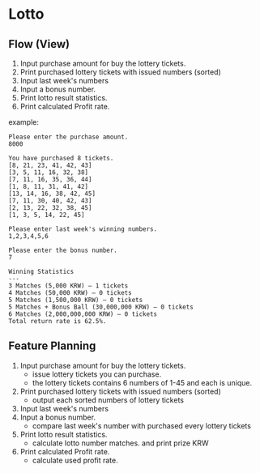 # Lotto

## Flow (View)

1. Input purchase amount for buy the lottery tickets.
2. Print purchased lottery tickets with issued numbers (sorted)
3. Input last week's numbers
4. Input a bonus number.
5. Print lotto result statistics.
6. Print calculated Profit rate.

example:
```text
Please enter the purchase amount.
8000

You have purchased 8 tickets.
[8, 21, 23, 41, 42, 43] 
[3, 5, 11, 16, 32, 38] 
[7, 11, 16, 35, 36, 44] 
[1, 8, 11, 31, 41, 42] 
[13, 14, 16, 38, 42, 45] 
[7, 11, 30, 40, 42, 43] 
[2, 13, 22, 32, 38, 45] 
[1, 3, 5, 14, 22, 45]

Please enter last week's winning numbers.
1,2,3,4,5,6

Please enter the bonus number.
7

Winning Statistics
---
3 Matches (5,000 KRW) – 1 tickets
4 Matches (50,000 KRW) – 0 tickets
5 Matches (1,500,000 KRW) – 0 tickets
5 Matches + Bonus Ball (30,000,000 KRW) – 0 tickets
6 Matches (2,000,000,000 KRW) – 0 tickets
Total return rate is 62.5%.
```

## Feature Planning

1. Input purchase amount for buy the lottery tickets.
    - issue lottery tickets you can purchase.
    - the lottery tickets contains 6 numbers of 1-45 and each is unique.
2. Print purchased lottery tickets with issued numbers (sorted)
    - output each sorted numbers of lottery tickets
3. Input last week's numbers
4. Input a bonus number.
   - compare last week's number with purchased every lottery tickets
5. Print lotto result statistics.
   - calculate lotto number matches. and print prize KRW
6. Print calculated Profit rate.
   - calculate used profit rate.
